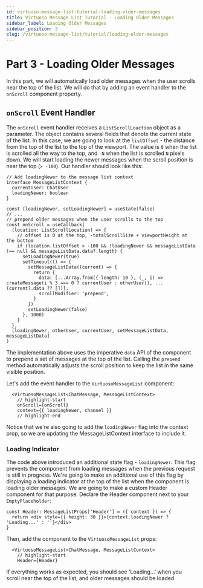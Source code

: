 ```yaml
---
id: virtuoso-message-list-tutorial-loading-older-messages
title: Virtuoso Message List Tutorial - Loading Older Messages
sidebar_label: Loading Older Messages
sidebar_position: 3
slug: /virtuoso-message-list/tutorial/loading-older-messages
---
```


# Part 3 - Loading Older Messages

In this part, we will automatically load older messages when the user scrolls near the top of the list. We will do that by adding an event handler to the `onScroll` component property.

## `onScroll` Event Handler

The `onScroll` event handler receives a `ListScrollLoaction` object as a parameter. The object contains several fields that denote the current state of the list. In this case, we are going to look at the `listOffset` - the distance from the top of the list to the top of the viewport. The value is `0` when the list is scrolled all the way to the top, and `-N` when the list is scrolled `N` pixels down. We will start loading the newer messages when the scroll position is near the top (`> -100`). Our handler should look like this:

```tsx
// Add loadingNewer to the message list context
interface MessageListContext {
  currentUser: ChatUser
  loadingNewer: boolean
}

const [loadingNewer, setLoadingNewer] = useState(false)
// ...
// prepend older messages when the user scrolls to the top
const onScroll = useCallback(
  (location: ListScrollLocation) => {
    // offset is 0 at the top, -totalScrollSize + viewportHeight at the bottom
    if (location.listOffset > -100 && !loadingNewer && messageListData !== null && messageListData.data?.length) {
      setLoadingNewer(true)
      setTimeout(() => {
        setMessageListData((current) => {
          return {
            data: [...Array.from({ length: 10 }, (_, i) => createMessage(i % 3 === 0 ? currentUser : otherUser)), ...(current?.data ?? [])],
            scrollModifier: 'prepend',
          }
        })
        setLoadingNewer(false)
      }, 1000)
    }
  },
  [loadingNewer, otherUser, currentUser, setMessageListData, messageListData]
)
```

The implementation above uses the imperative `data` API of the component to prepend a set of messages at the top of the list. Calling the `prepend` method automatically adjusts the scroll position to keep the list in the same visible position.

Let's add the event handler to the `VirtuosoMessageList` component:

```tsx
  <VirtuosoMessageList<ChatMessage, MessageListContext>
    // highlight-start
    onScroll={onScroll}
    context={{ loadingNewer, channel }}
    // highlight-end
```

Notice that we're also going to add the `loadingNewer` flag into the context prop, so we are updating the MessageListContext interface to include it.

### Loading Indicator

The code above introduced an additional state flag - `loadingNewer`. This flag prevents the component from loading messages when the previous request is still in progress. We're going to make an additional use of this flag by displaying a loading indicator at the top of the list when the component is loading older messages. We are going to make a custom Header component for that purpose. Declare the Header component next to your `EmptyPlaceholder`:

```tsx
const Header: MessageListProps['Header'] = ({ context }) => {
  return <div style={{ height: 30 }}>{context.loadingNewer ? 'Loading...' : ''}</div>
}
```

Then, add the component to the `VirtuosoMessageList` props:

```tsx
  <VirtuosoMessageList<ChatMessage, MessageListContext>
    // highlight-start
    Header={Header}
```

If everything works as expected, you should see 'Loading...' when you scroll near the top of the list, and older messages should be loaded.
